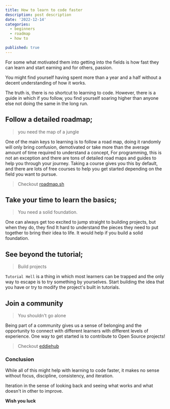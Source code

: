 ```yaml
---
title: How to learn to code faster
description: post description
date: '2022-12-14'
categories:
  - beginners
  - roadmap
  - how to

published: true
---
```


For some what motivated them into getting into the fields is how fast they can learn and start earning and for others, passion.

You might find yourself having spent more than a year and a half without a decent understanding of how it works.

The truth is, there is no shortcut to learning to code. However, there is a guide in which if you follow, you find yourself soaring higher than anyone else not doing the same in the long run.

## Follow a detailed roadmap;

> you need the map of a jungle

One of the main keys to learning is to follow a road map, doing it randomly will only bring confusion, demotivated or take more than the average amount of time required to understand a concept, For programming, this is not an exception and there are tons of detailed road maps and guides to help you through your journey. Taking a course gives you this by default, and there are lots of free courses to help you get started depending on the field you want to pursue.

> Checkout [roadmap.sh](https://roadmap.sh)

## Take your time to learn the basics;

> You need a solid foundation.

One can always get too excited to jump straight to building projects, but when they do, they find It hard to understand the pieces they need to put together to bring their idea to life. It would help if you build a solid foundation.

## See beyond the tutorial;

> Build projects

`Tutorial Hell` is a thing in which most learners can be trapped and the only way to escape is to try something by yourselves. Start building the idea that you have or try to modify the project's built in tutorials.

## Join a community

> You shouldn't go alone

Being part of a community gives us a sense of belonging and the opportunity to connect with different learners with different levels of experience. One way to get started is to contribute to Open Source projects!

> Checkout [eddiehub](https://eddiehub.org)

### Conclusion

While all of this might help with learning to code faster, it makes no sense without focus, discipline, consistency, and iteration.

Iteration in the sense of looking back and seeing what works and what doesn't in other to improve.

**Wish you luck**
